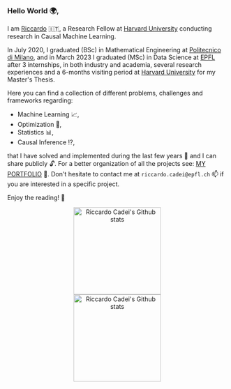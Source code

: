 ### Hello World :earth_africa:,
I am [Riccardo](https://www.riccardocadei.com/) :it:, a Research Fellow at [Harvard University](https://www.harvard.edu/) conducting research in Causal Machine Learning. 

In July 2020, I graduated (BSc) in Mathematical Engineering at [Politecnico di Milano](https://www.mate.polimi.it/im/), and in March 2023 I graduated (MSc) in Data Science at [EPFL](https://www.epfl.ch/education/master/programs/data-science/) after 3 internships, in both industry and academia, several research experiences and a 6-months visiting period at [Harvard University](https://www.harvard.edu/) for my Master's Thesis.

Here you can find a collection of different problems, challenges and frameworks regarding:
- Machine Learning :chart_with_upwards_trend:, 
- Optimization :dart:,
- Statistics :bar_chart:,
- Causal Inference :interrobang:,

that I have solved and implemented during the last few years :calendar: and I can share publicly :unlock:.
For a better organization of all the projects see: [MY PORTFOLIO](https://www.riccardocadei.com/projects/) :file_folder:.
Don't hesitate to contact me at `riccardo.cadei@epfl.ch` :mailbox: if you are interested in a specific project. 


Enjoy the reading! :book:

<!-- ![Anurag's github stats](https://github-readme-stats.vercel.app/api?username=riccardocadei&orgs=acme,evilcorp,fsociety)

![Anurag's GitHub stats](https://github-readme-stats.vercel.app/api?username=riccardocadei&count_private=true)


<p align="center"> <img src="https://github-readme-stats.vercel.app/api?username=riccardocadei&show_icons=true&theme=gotham" alt="riccardocadei" />


<img src="https://komarev.com/ghpvc/?username=riccardocadei&style=flat-square&color=blue" alt=""/> 
-->


<!-- Light Mode -->
<div align="center"> 
<a href="https://github.com/anuraghazra/github-readme-stats#gh-light-mode-only">
<img height=200 src="https://github-readme-stats-git-masterrstaa-rickstaa.vercel.app/api?username=riccardocadei&show_icons=true&count_private=true&line_height=28&hide_border=true&card_width=450&include_all_commits=true&role=owner,collaborator&exclude_repo=github-readme-stats&theme=default#gh-light-mode-only" alt="Riccardo Cadei's Github stats" />
</a>
</div>

<!-- Dark Mode -->
<div align="center"> 
<a href="https://github.com/anuraghazra/github-readme-stats#gh-dark-mode-only">
<img height=200 src="https://github-readme-stats-git-masterrstaa-rickstaa.vercel.app/api?username=riccardocadei&show_icons=true&count_private=true&line_height=28&hide_border=true&card_width=450&include_all_commits=true&role=owner,collaborator&exclude_repo=github-readme-stats&theme=dark&bg_color=000000#gh-dark-mode-only" alt="Riccardo Cadei's Github stats" />
</a>
</div>
